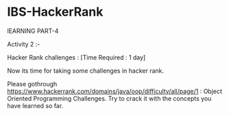 # IBS-HackerRank

lEARNING PART-4

Activity 2 :-

 

Hacker Rank challenges : [Time Required : 1 day]

 

Now its time for taking some challenges in hacker rank.

 

Please  gothrough  https://www.hackerrank.com/domains/java/oop/difficulty/all/page/1  : Object Oriented Programming Challenges. Try to crack it with the concepts you have learned so far.
